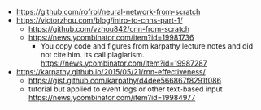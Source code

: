  - https://github.com/rofrol/neural-network-from-scratch
 - https://victorzhou.com/blog/intro-to-cnns-part-1/
   - https://github.com/vzhou842/cnn-from-scratch
   - https://news.ycombinator.com/item?id=19981736
     - You copy code and figures from karpathy lecture notes and did not cite him. Its call plagiarism. https://news.ycombinator.com/item?id=19987287
- https://karpathy.github.io/2015/05/21/rnn-effectiveness/
  - https://gist.github.com/karpathy/d4dee566867f8291f086
  - tutorial but applied to event logs or other text-based input https://news.ycombinator.com/item?id=19984977
